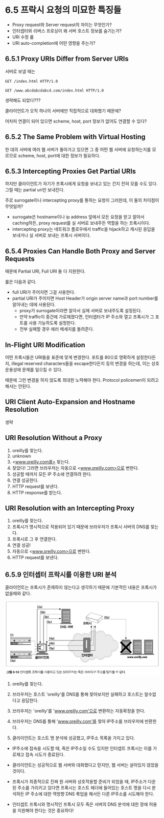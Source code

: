 # 6.5 프락시 요청의 미묘한 특징들

- Proxy request와 Server request의 차이는 무엇인가?
- 인터셉터와 리버스 프로싱이 왜 서버 호스트 정보를 숨기는가?
- URI 수정 룰
- URI auto-completion에 어떤 영향을 주는가?

## 6.5.1 Proxy URIs Differ from Server URIs

서버로 보낼 때는

```http
GET /index.html HTTP/1.0
```

```http
GET /www.abcdabcdabcd.com/index.html HTTP/1.0
```

생략해도 되었다???

클라이언트가 오직 하나의 서버에만 직접적으로 대화했기 때문에?

어차피 연결이 되어 있으면 scheme, host, port 정보가 없어도 연결할 수 있다?

## 6.5.2 The Same Problem with Virtual Hosting

한 대의 서버에 여러 웹 서버가 돌아가고 있으면 그 중 어떤 웹 서버에 요청하는지를 모르므로 scheme, host, port에 대한 정보가 필요하다.

## 6.5.3 Intercepting Proxies Get Partial URIs

하지만 클라이언트가 자기가 프록시에게 요청을 보내고 있는 건지 전혀 모를 수도 있다. 그럴 때는 partial uri만 보내진다.

주로 surrogate이나 intercepting proxy를 통하는 요청이 그러한데, 이 둘의 차이점이 무엇일까?

- surrogate은 hostname이나 ip address 앞에서 모든 요청을 받고 알아서 caching하든, proxy request를 실 서버로 보내주든 역할을 하는 프록시이다.
- intercepting proxy는 네트워크 플로우에서 traffic을 hijack하고 캐시된 응답을 보내거나 실 서버로 보내는 프록시 서버이다.

## 6.5.4 Proxies Can Handle Both Proxy and Server Requests

때문에 Partial URI, Full URI 둘 다 지원한다.

룰은 다음과 같다.

- full URI가 주어지면 그걸 사용한다.
- partial URI가 주어지면 Host Header가 origin server name과 port number를 알아내는 데에 사용된다.
  - proxy가 surrogate이라면 알아서 실제 서버로 보내주도록 설정된다.
  - 만약 traffic이 중간에 가로채졌다면, 인터셉터가 IP 주소와 열고 프록시가 그 포트를 사용 가능하도록 설정한다.
  - 전부 실패할 경우 에러 메세지를 돌려준다.

## In-Flight URI Modification

어떤 프록시들은 URI들을 표준에 맞게 변경한다. 포트를 80으로 명확하게 설정한다든지, illegal reserved characters들을 escape한다든지 등의 변경을 하는데, 이는 상호운용성에 문제를 일으킬 수 있다.

때문에 그런 변경을 하지 않도록 최대한 노력해야 한다. Protocol policemen이 되려고 해서는 안된다.

## URI Client Auto-Expansion and Hostname Resolution

생략

## URI Resolution Without a Proxy

1. oreilly를 찾는다.
2. unknown
3. <www.oreilly.com를> 찾는다.
4. 찾았다! 그러면 브라우저는 자동으로 <www.oreilly.com>으로 변한다.
5. 성공할 때까지 모든 IP 주소에 연결하려 한다.
6. 연결 성공한다.
7. HTTP request를 보낸다.
8. HTTP response를 받는다.

## URI Resolution with an Intercepting Proxy

1. oreilly를 찾는다.
2. 프록시가 명시적으로 적용되어 있기 때문에 브라우저가 프록시 서버의 DNS를 찾는다.
3. 프록시로 그 후 연결한다.
4. 연결 성공!
5. 자동으로 <www.oreilly.com>으로 변한다.
6. HTTP request를 보낸다.

## 6.5.9 인터셉터 프락시를 이용한 URI 분석

클라이언트는 프록시가 존재하지 않는다고 생각하기 때문에 기본적인 내용은 프록시가 없을때와 같다.

![img.png](img.png)

1. oreilly를 찾는다.
2. 브라우저는 호스트 'oreilly'를 DNS를 통해 찾아보지만 실패하고 호스트는 알수없다고 응답한다.

3. 브라우저는 'oreilly'를 'www.oreilly.com'으로 변환하는 자동확장을 한다.
4. 브라우저는 DNS를 통해 'www.oreilly.com'를 찾아 IP주소를 브라우저에 반환한다.

5. 클라이언트는 호스트 명 분석에 성공했고, IP주소 목록을 가지고 있다.

+ IP주소에 접속을 시도할 때, 죽은 IP주소일 수도 있지만 인터셉트 프록시는 이를 가로채고 접속 시도가 종료된다.
+ 클라이언트는 성공적으로 웹 서버와 대화했다고 믿지만, 웹 서버는 살아있지 않았을 것이다.


+ 프록시가 최종적으로 진짜 원 서버와 상호작용할 준비가 되었을 때, IP주소가 다운된 주소를 가리키고 있다면 프록시는 호스트 헤더에 들어있는 호스트 명을 다시 분석하든 IP 주소에 대한 역방향 DNS 룩업을 해서든 다른 IP주소를 시도해야 한다.


+ 인터셉트 프록시와 명시적인 프록시 모두 죽은 서버의 DNS 분석에 대한 장애 허용을 지원해야 한다는 것은 중요하다!
